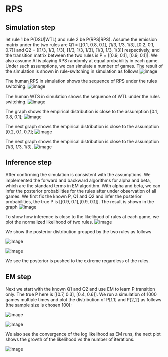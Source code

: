 # RPS

## Simulation step 
let rule 1 be P(DSU|WTL) and rule 2 be P(RPS|RPS). Assume the emission matrix under the two rules are
Q1 = [[0.1, 0.8, 0.1],
      [1/3, 1/3, 1/3],
      [0.2, 0.1, 0.7]]
and Q2 = [[1/3, 1/3, 1/3],
      [1/3, 1/3, 1/3],
      [1/3, 1/3, 1/3]] 
respectively, and the transition matrix between the two rules is 
P = [[0.9, 0.1],
        [0.9, 0.1]]. We also assume AI is playing RPS randomly at equal probability in each game. Under such assumptions, we can simulate a number of games. 
The result of the simulation is shown in rule-switching in simulation as follows
![image](https://user-images.githubusercontent.com/75051599/196277623-b086ac0a-9bcc-4d25-a212-78538883aefb.png)

The human RPS in simulation shows the sequence of RPS under the rules switching. ![image](https://user-images.githubusercontent.com/75051599/196277802-48b22532-63e4-47fe-9588-93eba86c774a.png)

The human WTS in simulation shows the sequence of WTL under the rules switching. ![image](https://user-images.githubusercontent.com/75051599/196277903-d3fff47b-8dfb-4de2-8473-264ce4dca1c1.png)

The graph shows the empirical distribution is close to the assumption [0.1, 0.8, 0.1];
![image](https://user-images.githubusercontent.com/75051599/196277452-e803f755-0adb-48ae-b5f4-234479411f5f.png)

The next graph shows the empirical distribution is close to the assumption [0.2, 0.1, 0.7]; 
![image](https://user-images.githubusercontent.com/75051599/196277169-4489b3bb-196a-4e26-8e91-53a28af1494a.png)

The next graph shows the empirical distribution is close to the assumption [1/3, 1/3, 1/3]. 
![image](https://user-images.githubusercontent.com/75051599/196276981-3ae4ee14-c409-464d-a00d-dd1569df2a48.png)

 

## Inference step
After confirming the simulation is consistent with the assumptions. We implemented the forward and backward algorithms for alpha and beta, which are the standard terms in EM algorithm. With alpha and beta, we can infer the posterior probabilities for the rules after under observation of all games. We first fix the known P, Q1 and Q2 and infer the posterior probabilities, the true P is [[0.9, 0.1],[0.9, 0.1]]. The result is shown in the graph 
![image](https://user-images.githubusercontent.com/75051599/196276600-87e02402-e5a3-4d10-8788-9c7bda594a2a.png)

To show how inference is close to the likelihood of rules at each game, we plot the normalized likelihood of two rules. 
![image](https://user-images.githubusercontent.com/75051599/196278925-ca6b33d3-208b-4a24-9f28-88e610d914ec.png)

We show the posterior distribution grouped by the two rules as follows

![image](https://user-images.githubusercontent.com/75051599/197584387-b006ca34-40d7-4ab4-9102-d02279ae373f.png)

![image](https://user-images.githubusercontent.com/75051599/197584444-8fa1e69f-aa1c-4bc1-807f-405960b4ba14.png)

We see the posterior is pushed to the extreme regardless of the rules.

## EM step
Next we start with the known Q1 and Q2 and use EM to learn P transition only. The true P here is [[0.7, 0.3], [0.4, 0.6]]. We run a simulation of 1000 games multiple times and plot the distribution of P[1,1] and P[2,2] as follows (the sample size is chosen 100):

![image](https://user-images.githubusercontent.com/75051599/197563987-e93bfb1e-734e-4b1a-b0d5-728dd1f56614.png)

![image](https://user-images.githubusercontent.com/75051599/197564370-c1e68c9d-5f8a-4b9f-bdcb-7d60df92d80a.png)

We also see the convergence of the log likelihood as EM runs, the next plot shows the growth of the likelihood vs the number of iterations.

![image](https://user-images.githubusercontent.com/75051599/197565354-cae5a98b-15a1-4eb3-8022-f41040289495.png)






        
 

